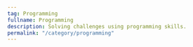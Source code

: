 ```yaml
---
tag: Programming
fullname: Programming
description: Solving challenges using programming skills.
permalink: "/category/programming"
---
```

